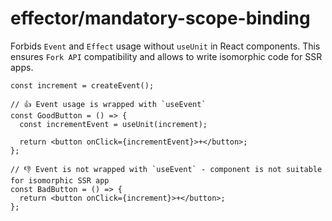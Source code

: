 # effector/mandatory-scope-binding

Forbids `Event` and `Effect` usage without `useUnit` in React components.
This ensures `Fork API` compatibility and allows to write isomorphic code for SSR apps.

```tsx
const increment = createEvent();

// 👍 Event usage is wrapped with `useEvent`
const GoodButton = () => {
  const incrementEvent = useUnit(increment);

  return <button onClick={incrementEvent}>+</button>;
};

// 👎 Event is not wrapped with `useEvent` - component is not suitable for isomorphic SSR app
const BadButton = () => {
  return <button onClick={increment}>+</button>;
};
```
